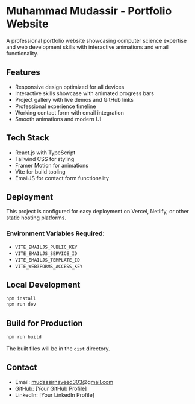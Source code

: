 # Muhammad Mudassir - Portfolio Website

A professional portfolio website showcasing computer science expertise and web development skills with interactive animations and email functionality.

## Features

- Responsive design optimized for all devices
- Interactive skills showcase with animated progress bars
- Project gallery with live demos and GitHub links
- Professional experience timeline
- Working contact form with email integration
- Smooth animations and modern UI

## Tech Stack

- React.js with TypeScript
- Tailwind CSS for styling
- Framer Motion for animations
- Vite for build tooling
- EmailJS for contact form functionality

## Deployment

This project is configured for easy deployment on Vercel, Netlify, or other static hosting platforms.

### Environment Variables Required:
- `VITE_EMAILJS_PUBLIC_KEY`
- `VITE_EMAILJS_SERVICE_ID`
- `VITE_EMAILJS_TEMPLATE_ID`
- `VITE_WEB3FORMS_ACCESS_KEY`

## Local Development

```bash
npm install
npm run dev
```

## Build for Production

```bash
npm run build
```

The built files will be in the `dist` directory.

## Contact

- Email: mudassirnaveed303@gmail.com
- GitHub: [Your GitHub Profile]
- LinkedIn: [Your LinkedIn Profile]
